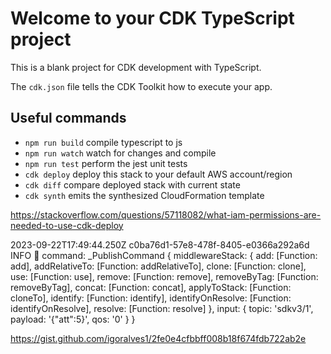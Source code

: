 # Welcome to your CDK TypeScript project

This is a blank project for CDK development with TypeScript.

The `cdk.json` file tells the CDK Toolkit how to execute your app.

## Useful commands

* `npm run build`   compile typescript to js
* `npm run watch`   watch for changes and compile
* `npm run test`    perform the jest unit tests
* `cdk deploy`      deploy this stack to your default AWS account/region
* `cdk diff`        compare deployed stack with current state
* `cdk synth`       emits the synthesized CloudFormation template


https://stackoverflow.com/questions/57118082/what-iam-permissions-are-needed-to-use-cdk-deploy


2023-09-22T17:49:44.250Z	c0ba76d1-57e8-478f-8405-e0366a292a6d	INFO	🚀 command:  _PublishCommand {
  middlewareStack: {
    add: [Function: add],
    addRelativeTo: [Function: addRelativeTo],
    clone: [Function: clone],
    use: [Function: use],
    remove: [Function: remove],
    removeByTag: [Function: removeByTag],
    concat: [Function: concat],
    applyToStack: [Function: cloneTo],
    identify: [Function: identify],
    identifyOnResolve: [Function: identifyOnResolve],
    resolve: [Function: resolve]
  },
  input: { topic: 'sdkv3/1', payload: '{"att":5}', qos: '0' }
}




https://gist.github.com/igoralves1/2fe0e4cfbbff008b18f674fdb722ab2e

